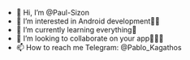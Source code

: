- 👋 Hi, I’m @Paul-Sizon
- 👀 I’m interested in Android development📱🤖
- 🌱 I’m currently learning everything🧗
- 💞️ I’m looking to collaborate on your app🛫🚀🌝
- 📫 How to reach me Telegram: @Pablo_Kagathos

<!---
Paul-Sizon/Paul-Sizon is a ✨ special ✨ repository because its `README.md` (this file) appears on your GitHub profile.
You can click the Preview link to take a look at your changes.
--->
